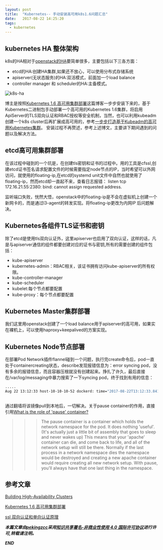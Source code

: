 ```yaml
---
layout: post
title:  "Kubernetes-- 手动安装高可用k8s1.6问题汇总"
date:   2017-08-22 14:25:20
tags: 
  - kubernetes
---
```



## kubernetes HA 整体架构

k8s的HA相对于[openstack的HA](https://zhangchenchen.github.io/2017/04/14/openstack-ha/)要简单很多，主要包括以下三各方面：

- etcd的HA:创建HA集群,如果还不放心，可以使用分布式存储系统
- apiserver(无状态服务)的HA:双活模式，前面加一个load balance
- controller manager 和 scheduler的HA:主备模式。

![k8s-ha](http://7xrnwq.com1.z0.glb.clouddn.com/20170822-k8s-ha.jpg)

博主是按照[Kubernetes 1.6 高可用集群部署](http://blog.frognew.com/2017/04/install-ha-kubernetes-1.6-cluster.html#42-kubelet部署)这篇博客一步步安装下来的，基于Kubernetes二进制包手动部署一个高可用的Kubernetes 1.6集群，将启用ApiServer的TLS双向认证和RBAC授权等安全机制，当然，也可以利用kubeadm创建一个k8s cluster后再扩展成高可用的，参考[一步步打造基于Kubeadm的高可用Kubernetes集群](http://tonybai.com/2017/05/15/setup-a-ha-kubernetes-cluster-based-on-kubeadm-part1/)。
安装过程不再赘述，参考上述博文，主要讲下期间遇到的问题以及解决方法。


## etcd高可用集群部署

在该过程中碰到的一个坑是，在创建tls密钥和证书的过程中。用的工具是cfssl,创建etcd证书签名请求配置文件的时候需要指定node节点的IP，当时希望可以外网访问，就使用的floating-ip,在etcd的systemd unit文件中自然也就使用了floating-ip，然而etcd却一直起不来，查看日志报错： listen tcp 172.16.21.55:2380: bind: cannot assign requested address.

监听端口失败，恍然大悟，openstack中的floating-ip是不会在虚拟机上创建一个新网卡的，而是通过l3-agent的转发实现。将floating-ip更改为内网IP 后问题解决。


##  Kubernetes各组件TLS证书和密钥

除了etcd是使用tls双向认证外，这里apiserver也启用了双向认证，这样的话，凡是与apiserver通信的组件都要创建对应的证书与密钥,所有的需要创建的组件包括：

- kube-apiserver
- kubernetes-admin：RBAC相关，该证书拥有访问kube-apiserver的所有权限。
- kube-controller-manager
- kube-scheduler
- kubelet:每个节点都要配置
- kube-proxy：每个节点都要配置


## Kubernetes Master集群部署

我们这里用openstack创建了一个load balance用于apiserver的高可用，如果实在裸机上，可以使用haproxy+keepalived的方案实现。

## Kubernetes Node节点部署

在部署Pod Network插件flannel碰到一个问题，执行完create命令后，pod一直处于containercreating状态，describe发现报错信息为：error syncing pod，没有多余的报错信息，而且容器压根就没有创建起来。挣扎了许久，最后直接在/var/log/messaging中暴力搜索了一下syncing pod，终于找到有用的信息：
```bash
.....
Aug 22 13:12:33 host-10-10-10-52 dockerd: time="2017-08-22T13:12:33.841538881+08:00" level=error msg="Handler for GET /v1.24/images/gcr.io/google_containers/pause-amd64:3.0/json returned error: No such image: gcr.io/google_containers/pause-amd64:3.0"
 
```

通过翻墙将该镜像pull到本地后，一切解决。关于pause container的作用，直接引用[What is the role of 'pause' container?](https://groups.google.com/forum/#!topic/kubernetes-users/jVjv0QK4b_o)

>>>The pause container is a container which holds the network namespace for the pod. It does nothing 'useful'. (It's actually just a little bit of assembly that goes to sleep and never wakes up)
This means that your 'apache' container can die, and come back to life, and all of the network setup will still be there. Normally if the last process in a network namespace dies the namespace would be destroyed and creating a new apache container would require creating all new network setup. With pause, you'll always have that one last thing in the namespace.



## 参考文章


[Building High-Availability Clusters](https://kubernetes.io/docs/admin/high-availability/)

[Kubernetes 1.6 高可用集群部署](http://blog.frognew.com/2017/04/install-ha-kubernetes-1.6-cluster.html#42-kubelet部署)

[ssl 双向认证和单向认证原理](http://www.cnblogs.com/Michael-Kong/archive/2012/08/16/SSL%E8%AF%81%E4%B9%A6%E5%8E%9F%E7%90%86.html)

***本篇文章由[pekingzcc](https://zhangchenchen.github.io/)采用[知识共享署名-非商业性使用 4.0 国际许可协议](https://creativecommons.org/licenses/by-nc-sa/4.0/)进行许可,转载请注明。***


 ***END***